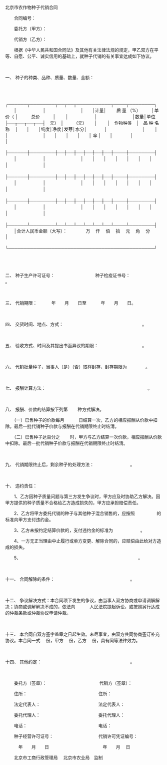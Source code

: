 



北京市农作物种子代销合同



 

　　合同编号：　　

　　委托方（甲方）：　　

　　代销方（乙方）：　　

　　根据《中华人民共和国合同法》及其他有关法律法规的规定，甲乙双方在平等、自愿、公平、诚实信用的基础上，就种子代销的有关事宜达成如下协议。

　　

一、
种子的种类、品种、质量、数量、金额：

　　


　　┌──────┬────────┬──┬──┬───────────┬────┬────────┐
　　│　　　　　　│　　　　　　　　│　　│计量│　　 质 量 （%）　　　│单 价（ │　　　总价　　　│
　　│　　　　　　│　　　　　　　　│数量│单位├──┬──┬──┬──┤　元）　│　　 （元）　　 │
　　│　作物种类　│　品 种 名 称　 │　　│　　│纯度│净度│发芽│水分│　　　　│　　　　　　　　│
　　│　　　　　　│　　　　　　　　│　　│　　│　　│　　│ 率 │　　│　　　　│　　　　　　　　│
　　├──────┼────────┼──┼──┼──┼──┼──┼──┼────┼────────┤
　　│　　　　　　│　　　　　　　　│　　│　　│　　│　　│　　│　　│　　　　│　　　　　　　　│
　　├──────┼────────┼──┼──┼──┼──┼──┼──┼────┼────────┤
　　│　　　　　　│　　　　　　　　│　　│　　│　　│　　│　　│　　│　　　　│　　　　　　　　│
　　├──────┼────────┼──┼──┼──┼──┼──┼──┼────┼────────┤
　　│　　　　　　│　　　　　　　　│　　│　　│　　│　　│　　│　　│　　　　│　　　　　　　　│
　　├──────┴────────┴──┴──┴──┴──┴──┴──┴────┴────────┤
　　│合计人民币金额（大写）：　　　　 万　 仟　 佰　 拾　 元　 角　 分　　　　　　　　　　　　　　 │
　　└───────────────────────────────────────────────┘
　　


　　

二、
种子生产许可证号：　　　　　　　　　 种子检疫证书号：　　　　　　　　　 。

　　

三、
代销期限：　　　 年　　月　　日至　　　 年　　月　　日。

　　

四、
交货时间、地点、方式：　　　　　　　　　　　　　　　　　　。

　　

五、
验收方式、时间及其提出书面异议的期限：　　　　　　　　　　。

　　

六、
代销批量种子，当事人（是）（否）取样封存，封存期限为　　　　 。

　　

七、
报酬计算方法：　　　　　　　　　　　　　　　　　　　　　　　 。

　　

八、
报酬、价款的结算按下列第　　 种方式解决。　　

　　（一）已售种子的价款每月　　　 日结算一次，乙方的相应报酬从价款中扣除。最后一批代销种子价款与报酬在代销期限终止时结清。　　

　　（二）已售种子达百分之　　 时，甲方与乙方结算一次价款，相应报酬从价款中扣除。最后一批代销种子价款与报酬在代销期限终止时结清。

　　

九、
代销期限终止后，剩余种子的处理方法：　　　　　　　　 。

　　

十、
违约责任：　　

　　1、乙方因种子质量问题与第三方发生争议时，甲方应及时协助乙方解决。因甲方提供的种子质量不合格给乙方造成损失的，甲方应承担赔偿责任。　　

　　2、乙方将甲方委托代销的种子与其他种子混合销售的，应按照　　　　　的标准向甲方支付违约金。　　

　　3、乙方未按约定结算价款的，支付违约金的标准为　　　　　　 。　　

　　4、一方无正当理由中止履行或单方变更、解除合同的，应赔偿由此给对方造成的损失。　　

　　5、　　　　　　　　　　　　　　　　　　　　　　　　　　　 。

　　

十一、
合同解除的条件：　　　　　　　　　　　　　　　　　 。

　　

十二、
争议解决方式：本合同项下发生的争议，由当事人双方协商或申请调解解决；协商或调解解决不成的，依法向　　　 人民法院提起诉讼，或按照另行达成的仲裁条款或仲裁协议申请仲裁。

　　

十三、
本合同自双方签字盖章之日起生效。未尽事宜，由双方共同协商签订补充协议。本合同一式　 份，甲方　 份，乙方　 份，具有同等法律效力。

　　

十四、
其他约定：　　　　　　　　　　　　　　　　　　　　 。　　

　　

　　委托方（签章）：　　　　　　　　　　　　代销方（签章）：　　

　　住所：　　　　　　　　　　　　　　　　 住所：　　

　　法定代表人：　　　　　　　　　　　　　 法定代表人：　　

　　委托代理人：　　　　　　　　　　　　　 委托代理人：　　

　　电话：　　　　　　　　　　　　　　　　 电话：　　

　　种子经营许可证号：　　　　　　　　　　 代销许可凭证编号：　

　　　年　　月　　日　　　　　　　　　　　　 年　　月　 日　　

　　北京市工商行政管理局　 北京市农业局　监制